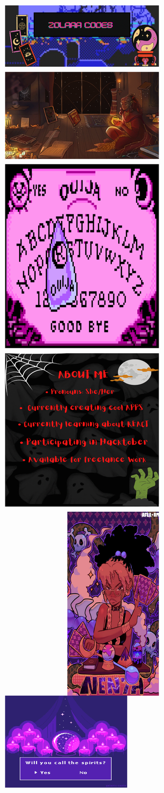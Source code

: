 <p align="center">
  <img src="5590956B-EC44-4781-B756-EC5A7B6DC382.png" alt="Zolara Codes Spooky Logo" width="970" height="200"/>
</p>

<p align="center">
  <img src="4ED78608-569B-4A69-BBB3-490F5335FCF7.webp" alt="Black elf studying magic"/>
</p>
 <p align="center">
<img src="C3A4A475-2C3D-48B5-B34E-DC411D395EA2.gif" alt="ouija board gif" width="600" height="600"  />
 </p>
  
<p align="center">
<img src="0BE2D0DB-2CA4-4F8A-BB88-C93572F8C369.png" alt="About me page" width="700" height="500"  />
 </p>
 
 <img align="right" img src="70A745AA-ECFC-4B46-B40F-9984E4967BD1.jpeg" alt="Witchy Black girl" width="300" height="600" title="Optional title">

<p align="left">
  <img src="C020B6D4-3EA3-4E10-91BF-F3B93ABAB709.gif" alt="black girl with tarot cards" width="400" height="300" />
</p>
